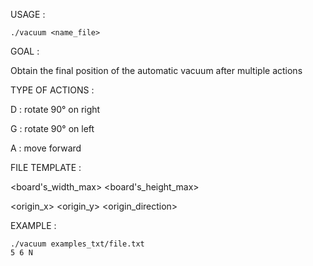 USAGE :
    
    ./vacuum <name_file>
    
GOAL :
    
Obtain the final position of the automatic vacuum after multiple actions

TYPE OF ACTIONS :

D : rotate 90° on right

G : rotate 90° on left

A : move forward

FILE TEMPLATE :

<board's_width_max> <board's_height_max>

<origin_x> <origin_y> <origin_direction>

<actions>

EXAMPLE :

    ./vacuum examples_txt/file.txt
    5 6 N
